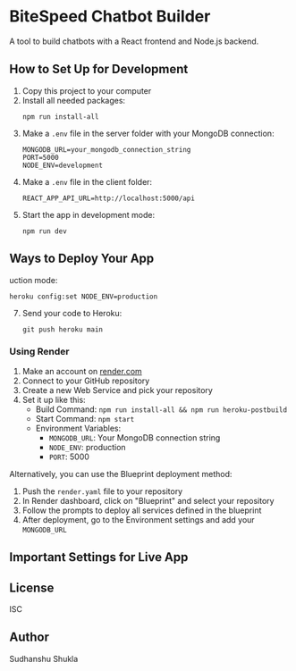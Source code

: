 # BiteSpeed Chatbot Builder

A tool to build chatbots with a React frontend and Node.js backend.

## How to Set Up for Development

1. Copy this project to your computer
2. Install all needed packages:
   ```
   npm run install-all
   ```
3. Make a `.env` file in the server folder with your MongoDB connection:
   ```
   MONGODB_URL=your_mongodb_connection_string
   PORT=5000
   NODE_ENV=development
   ```
4. Make a `.env` file in the client folder:
   ```
   REACT_APP_API_URL=http://localhost:5000/api
   ```
5. Start the app in development mode:
   ```
   npm run dev
   ```

## Ways to Deploy Your App
uction mode:
   ```
   heroku config:set NODE_ENV=production
   ```
7. Send your code to Heroku:
   ```
   git push heroku main
   ```

### Using Render

1. Make an account on [render.com](https://render.com)
2. Connect to your GitHub repository
3. Create a new Web Service and pick your repository
4. Set it up like this:
   - Build Command: `npm run install-all && npm run heroku-postbuild`
   - Start Command: `npm start`
   - Environment Variables:
     - `MONGODB_URL`: Your MongoDB connection string
     - `NODE_ENV`: production
     - `PORT`: 5000

Alternatively, you can use the Blueprint deployment method:

1. Push the `render.yaml` file to your repository
2. In Render dashboard, click on "Blueprint" and select your repository
3. Follow the prompts to deploy all services defined in the blueprint
4. After deployment, go to the Environment settings and add your `MONGODB_URL`


## Important Settings for Live App

## License
ISC

## Author
Sudhanshu Shukla




